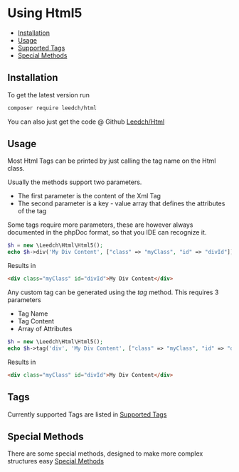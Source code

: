 # Using Html5

- [Installation](#Installation)
- [Usage](#Usage)
- [Supported Tags](02-supported-tags.md)
- [Special Methods](03-special-methods.md)

## Installation

To get the latest version run 

```bash
composer require leedch/html
```

You can also just get the code @ Github [Leedch/Html](https://github.com/leedave/html)

## Usage

Most Html Tags can be printed by just calling the tag name on the Html class. 

Usually the methods support two parameters. 
- The first parameter is the content of the Xml Tag
- The second parameter is a key - value array that defines the attributes of the tag 

Some tags require more parameters, these are however always documented in the 
phpDoc format, so that you IDE can recognize it. 

```php
$h = new \Leedch\Html\Html5();
echo $h->div('My Div Content', ["class" => "myClass", "id" => "divId"]);
```
Results in 
```html
<div class="myClass" id="divId">My Div Content</div>
```

Any custom tag can be generated using the *tag* method. This requires 3 parameters
- Tag Name
- Tag Content
- Array of Attributes

```php
$h = new \Leedch\Html\Html5();
echo $h->tag('div', 'My Div Content', ["class" => "myClass", "id" => "divId"]);
```
Results in 
```html
<div class="myClass" id="divId">My Div Content</div>
```

## Tags
Currently supported Tags are listed in [Supported Tags](02-supported-tags.md)

## Special Methods
There are some special methods, designed to make more complex structures easy
[Special Methods](03-special-methods.md)